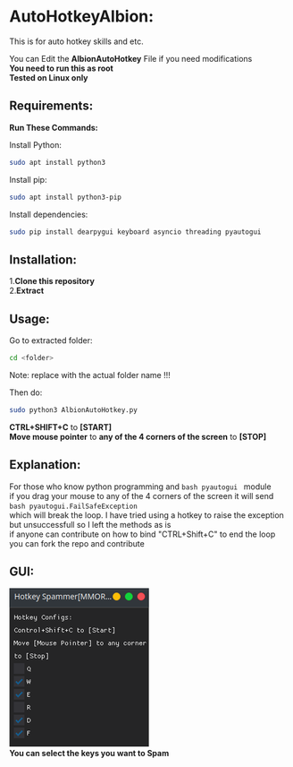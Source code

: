 # AutoHotkeyAlbion:  
This is for auto hotkey skills and etc.

You can Edit the **AlbionAutoHotkey** File if you need modifications  
**You need to run this as root**    
**Tested on Linux only**  
## Requirements:    
**Run These Commands:**    
  
Install Python:  
```bash  
sudo apt install python3 
```  
  
Install pip:  
```bash
sudo apt install python3-pip  
```  
  
Install dependencies:  
```bash
sudo pip install dearpygui keyboard asyncio threading pyautogui  
```  
  
## Installation:    
  
1.**Clone this repository**  
2.**Extract**  
  
## Usage:  
  
Go to extracted folder:
```bash  
cd <folder>  
```  
  
Note: replace <folder> with the actual folder name !!!  
  
Then do:  
```bash
sudo python3 AlbionAutoHotkey.py
```  
**CTRL+SHIFT+C** to **[START]**  
**Move mouse pointer** to **any of the 4 corners of the screen** to **[STOP]**  
## Explanation:  
For those who know python programming and ```bash pyautogui ``` module  
if you drag your mouse to any of the 4 corners of the screen it will send ```bash pyautogui.FailSafeException ```  
which will break the loop. I have tried using a hotkey to raise the exception but unsuccessfull so I left the methods as is  
if anyone can contribute on how to bind "CTRL+Shift+C" to end the loop you can fork the repo and contribute
  
## GUI:  
![alt text](https://github.com/d4nkf0x/AutoHotkeyAlbion/blob/main/Screenshot.png?raw=true)  
**You can select the keys you want to Spam** 
